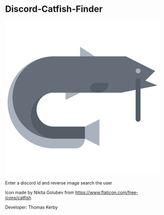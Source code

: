 # Discord-Catfish-Finder
![icon](https://raw.githubusercontent.com/TXOG/Discord-Catfish-Finder/v1.0/icon.png?token=GHSAT0AAAAAABRCO3SU6BKN36NRLPCPCWJUYPWP57Q)

Enter a discord id and reverse image search the user

Icon made by Nikita Golubev from https://www.flaticon.com/free-icons/catfish

Developer: Thomas Kerby
